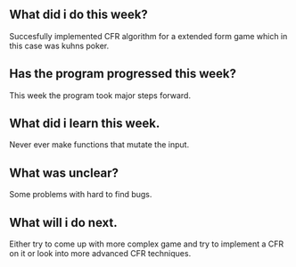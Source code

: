 ## What did i do this week?

Succesfully implemented CFR algorithm for a extended form game which in this case was kuhns poker.

## Has the program progressed this week?

This week the program took major steps forward.

## What did i learn this week.

Never ever make functions that mutate the input.

## What was unclear?

Some problems with hard to find bugs.

## What will i do next.

Either try to come up with more complex game and try to implement a CFR on it or look into more advanced CFR techniques.
